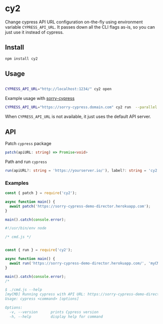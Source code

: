 # cy2

Change cypress API URL configuration on-the-fly using environment variable `CYPRESS_API_URL`. It passes down all the CLI flags as-is, so you can just use it instead of cypress.

## Install

```sh
npm install cy2
```

## Usage

```sh

CYPRESS_API_URL="http://localhost:1234/" cy2 open
```

Example usage with [sorry-cypress](https://sorry-cypress.dev)

```sh
CYPRESS_API_URL="https://sorry-cypress.domain.com" cy2 run  --parallel --record --key somekey --ci-build-id hello-cypress
```

When `CYPRESS_API_URL` is not available, it just uses the default API server.

## API

Patch `cypress` package

```ts
patch(apiURL: string) => Promise<void>
```

Path and run `cypress`

```ts
run(apiURL?: string = 'https://yourserver.io/'), label?: string = 'cy2')=> Promise<void>
```

### Examples

```js
const { patch } = require('cy2');

async function main() {
  await patch('https://sorry-cypress-demo-director.herokuapp.com');
}

main().catch(console.error);
```

```js
#!/usr/bin/env node

/* cmd.js */


const { run } = require('cy2');

async function main() {
  await run('https://sorry-cypress-demo-director.herokuapp.com/', 'myCMD');
}

main().catch(console.error);
/*

$ ./cmd.js --help
[myCMD] Running cypress with API URL: https://sorry-cypress-demo-director.herokuapp.com/
Usage: cypress <command> [options]

Options:
  -v, --version      prints Cypress version
  -h, --help         display help for command
```
